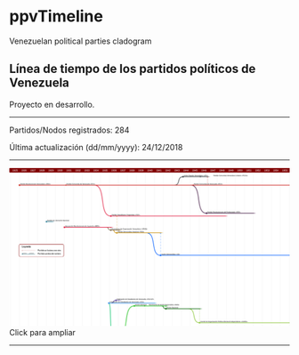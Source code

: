 # ppvTimeline
Venezuelan political parties cladogram


## Línea de tiempo de los partidos políticos de Venezuela

Proyecto en desarrollo.

---

Partidos/Nodos registrados: 284

Última actualización (dd/mm/yyyy): 24/12/2018

---

[![thumbnail](./images/thumbnail.png "Partidos políticos de Venezuela")](ppv.svg)
Click para ampliar

---
